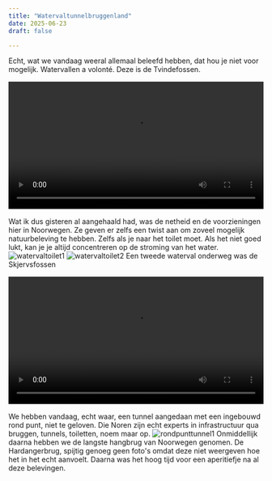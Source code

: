 ```yaml
---
title: "Watervaltunnelbruggenland"
date: 2025-06-23
draft: false

---
```


Echt, wat we vandaag weeral allemaal beleefd hebben, dat hou je niet voor mogelijk.
Watervallen a volonté.
Deze is de Tvindefossen.
<video controls width="100%" style="max-width: 720px; margin: 1rem auto; display: block;">
  <source src="/videos/2025-06-23-Tvindefossen.mp4" type="video/mp4">
  Your browser does not support the video tag.
</video>
Wat ik dus gisteren al aangehaald had, was de netheid en de voorzieningen hier in Noorwegen.
Ze geven er zelfs een twist aan om zoveel mogelijk natuurbeleving te hebben.
Zelfs als je naar het toilet moet.
Als het niet goed lukt, kan je je altijd concentreren op de stroming van het water.
![watervaltoilet1](/images/2025-06-23-watervaltoilet1.jpg)
![watervaltoilet2](/images/2025-06-23-watervaltoilet2.jpg)
Een tweede waterval onderweg was de Skjervsfossen
<video controls width="100%" style="max-width: 720px; margin: 1rem auto; display: block;">
  <source src="/videos/2025-06-23-Skjervsfossen.mp4" type="video/mp4">
  Your browser does not support the video tag.
</video>

We hebben vandaag, echt waar, een tunnel aangedaan met een ingebouwd rond punt, niet te geloven.
Die Noren zijn echt experts in infrastructuur qua bruggen, tunnels, toiletten, noem maar op.
![rondpunttunnel1](/images/2025-06-23-rondpunttunnel1.jpg)
Onmiddellijk daarna hebben we de langste hangbrug van Noorwegen genomen.
De Hardangerbrug, spijtig genoeg geen foto's omdat deze niet weergeven hoe het in het echt aanvoelt.
Daarna was het hoog tijd voor een aperitiefje na al deze belevingen.

